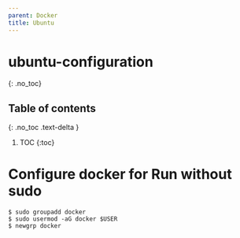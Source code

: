```yaml
---
parent: Docker
title: Ubuntu
---
```


# ubuntu-configuration
{: .no_toc}

## Table of contents
{: .no_toc .text-delta }

1. TOC
{:toc}

# Configure docker for Run without sudo

```
$ sudo groupadd docker
$ sudo usermod -aG docker $USER
$ newgrp docker 
```
